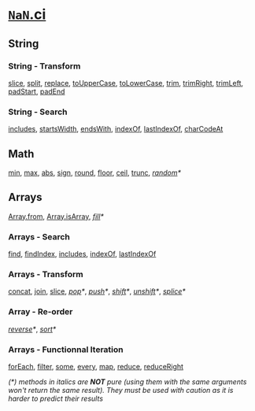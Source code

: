 
# [`NaN`.ci](https://nan.ci/)

## String
### String - Transform
[slice](https://devdocs.io/javascript/global_objects/string/slice),
[split](https://devdocs.io/javascript/global_objects/string/split),
[replace](https://devdocs.io/javascript/global_objects/string/replace),
[toUpperCase](https://devdocs.io/javascript/global_objects/string/touppercase),
[toLowerCase](https://devdocs.io/javascript/global_objects/string/tolowercase),
[trim](https://devdocs.io/javascript/global_objects/string/trim),
[trimRight](https://devdocs.io/javascript/global_objects/string/trimright),
[trimLeft](https://devdocs.io/javascript/global_objects/string/trimleft),
[padStart](https://devdocs.io/javascript/global_objects/string/padstart),
[padEnd](https://devdocs.io/javascript/global_objects/string/padend)

### String - Search
[includes](https://devdocs.io/javascript/global_objects/string/includes),
[startsWidth](https://devdocs.io/javascript/global_objects/string/startswidth),
[endsWith](https://devdocs.io/javascript/global_objects/string/endswith),
[indexOf](https://devdocs.io/javascript/global_objects/string/indexof),
[lastIndexOf](https://devdocs.io/javascript/global_objects/string/lastindexof),
[charCodeAt](https://devdocs.io/javascript/global_objects/string/charcodeat)

## Math
[min](https://devdocs.io/javascript/global_objects/math/min),
[max](https://devdocs.io/javascript/global_objects/math/max),
[abs](https://devdocs.io/javascript/global_objects/math/abs),
[sign](https://devdocs.io/javascript/global_objects/math/sign),
[round](https://devdocs.io/javascript/global_objects/math/round),
[floor](https://devdocs.io/javascript/global_objects/math/floor),
[ceil](https://devdocs.io/javascript/global_objects/math/ceil),
[trunc](https://devdocs.io/javascript/global_objects/math/trunc),
_[random](https://devdocs.io/javascript/global_objects/math/random)*_

## Arrays
[Array.from](https://devdocs.io/javascript/global_objects/array/from),
[Array.isArray](https://devdocs.io/javascript/global_objects/array/isarray),
_[fill](https://devdocs.io/javascript/global_objects/array/fill)*_

### Arrays - Search
[find](https://devdocs.io/javascript/global_objects/array/find),
[findIndex](https://devdocs.io/javascript/global_objects/array/findindex),
[includes](https://devdocs.io/javascript/global_objects/array/includes),
[indexOf](https://devdocs.io/javascript/global_objects/array/indexof),
[lastIndexOf](https://devdocs.io/javascript/global_objects/array/lastindexof)

### Arrays - Transform
[concat](https://devdocs.io/javascript/global_objects/array/concat),
[join](https://devdocs.io/javascript/global_objects/array/join),
[slice](https://devdocs.io/javascript/global_objects/array/slice),
_[pop](https://devdocs.io/javascript/global_objects/array/pop)*_,
_[push](https://devdocs.io/javascript/global_objects/array/push)*_,
_[shift](https://devdocs.io/javascript/global_objects/array/shift)*_,
_[unshift](https://devdocs.io/javascript/global_objects/array/unshift)*_,
_[splice](https://devdocs.io/javascript/global_objects/array/splice)*_

### Array - Re-order
_[reverse](https://devdocs.io/javascript/global_objects/array/reverse)*_,
_[sort](https://devdocs.io/javascript/global_objects/array/sort)*_

### Arrays - Functionnal Iteration
[forEach](https://devdocs.io/javascript/global_objects/array/foreach),
[filter](https://devdocs.io/javascript/global_objects/array/filter),
[some](https://devdocs.io/javascript/global_objects/array/some),
[every](https://devdocs.io/javascript/global_objects/array/every),
[map](https://devdocs.io/javascript/global_objects/array/map),
[reduce](https://devdocs.io/javascript/global_objects/array/reduce),
[reduceRight](https://devdocs.io/javascript/global_objects/array/reduceright)

_(*) methods in italics are **NOT** pure (using them with the same arguments won't return the same result).
They must be used with caution as it is harder to predict their results_
